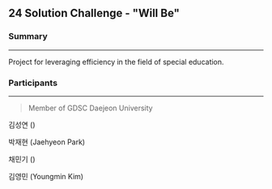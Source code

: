 ## 24 Solution Challenge - "Will Be"

### Summary
---
Project for leveraging efficiency in the field of special education.

### Participants
---
> Member of GDSC Daejeon University

김성연 ()

박재현 (Jaehyeon Park)

채민기 ()

김영민 (Youngmin Kim)
